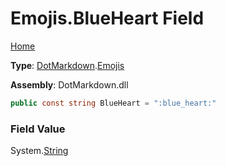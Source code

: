 # Emojis\.BlueHeart Field

[Home](../../../README.md)

**Type**: [DotMarkdown](../../README.md)\.[Emojis](../README.md)

**Assembly**: DotMarkdown\.dll

```csharp
public const string BlueHeart = ":blue_heart:"
```

### Field Value

System\.[String](https://docs.microsoft.com/en-us/dotnet/api/system.string)